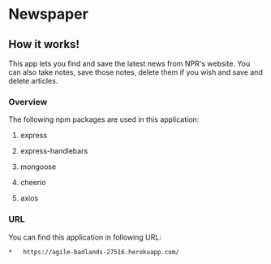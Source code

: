 # Newspaper

## How it works!

This app lets you find and save the latest news from NPR's website. You can also take notes, save those notes, delete them if you wish and save and delete articles.

### Overview

The following npm packages are used in this application:

   1. express

   2. express-handlebars

   3. mongoose

   4. cheerio

   5. axios

### URL

You can find this application in following URL:

    *   https://agile-badlands-27516.herokuapp.com/